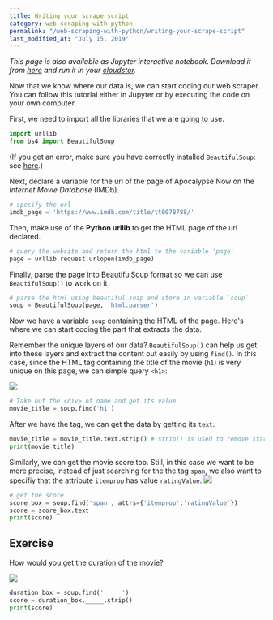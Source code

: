 ```yaml
---
title: Writing your scrape script
category: web-scraping-with-python
permalink: "/web-scraping-with-python/writing-your-scrape-script"
last_modified_at: "July 15, 2019"
---
```


*This page is also available as Jupyter interactive notebook. Download it from [here](https://code.research.uts.edu.au/143852/code-as-literacy-jupyter-notebooks/blob/master/web-scraping-with-python/beautifulsoup-02-writing-your-scrape-script.ipynb) and run it in your [cloudstor](/getting-started/jupyter-notebook).* 


Now that we know where our data is, we can start coding our web scraper. You can follow this tutorial either in Jupyter or by executing the code on your own computer.

First, we need to import all the libraries that we are going to use.


```python
import urllib
from bs4 import BeautifulSoup
```

(If you get an error, make sure you have correctly installed `BeautifulSoup`: see [here](http://www.dsmcode.com/web-scraping-with-python/getting-started).)

Next, declare a variable for the url of the page of Apocalypse Now on the *Internet Movie Database* (IMDb).


```python
# specify the url
imdb_page = 'https://www.imdb.com/title/tt0078788/'
```

Then, make use of the **Python urllib** to get the HTML page of the url declared.


```python
# query the website and return the html to the variable 'page'
page = urllib.request.urlopen(imdb_page)
```

Finally, parse the page into BeautifulSoup format so we can use `BeautifulSoup()` to work on it


```python
# parse the html using beautiful soap and store in variable `soup`
soup = BeautifulSoup(page, 'html.parser')
```

Now we have a variable `soup` containing the HTML of the page. Here's where we can start coding the part that extracts the data.

Remember the unique layers of our data? `BeautifulSoup()` can help us get into these layers and extract the content out easily by using `find()`. In this case, since the HTML tag containing the title of the movie (`h1`) is very unique on this page, we can simple query `<h1>`:

![](https://cloudstor.aarnet.edu.au/plus/s/kwhmcCROYRayye5/download)


```python
# Take out the <div> of name and get its value
movie_title = soup.find('h1')
```

After we have the tag, we can get the data by getting its `text`.


```python
movie_title = movie_title.text.strip() # strip() is used to remove starting and trailing  
print(movie_title)
```

Similarly, we can get the movie score too. Still, in this case we want to be more precise, instead of just searching for the the tag `span`, we also want to specifiy that the attribute `itemprop` has value `ratingValue`. 
![](https://cloudstor.aarnet.edu.au/plus/s/1tGYxebthzgTjHd/download)


```python
# get the score
score_box = soup.find('span', attrs={'itemprop':'ratingValue'})
score = score_box.text
print(score)
```

## Exercise

How would you get the duration of the movie?

![](https://cloudstor.aarnet.edu.au/plus/s/WaqoM0wrJtlMHQ2/download)


```python
duration_box = soup.find('_____')
score = duration_box._____.strip()
print(score)
```
